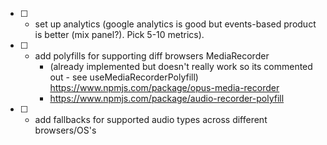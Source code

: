 - [ ] - set up analytics (google analytics is good but events-based product is better (mix panel?). Pick 5-10 metrics).
- [ ] - add polyfills for supporting diff browsers MediaRecorder
    - (already implemented but doesn't really work so its commented out - see useMediaRecorderPolyfill) https://www.npmjs.com/package/opus-media-recorder
    - https://www.npmjs.com/package/audio-recorder-polyfill
- [ ] - add fallbacks for supported audio types across different browsers/OS's
